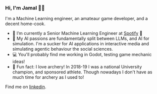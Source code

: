 ### Hi, I'm Jamal 👋🏽

I'm a Machine Learning engineer, an amateaur game developer, and a decent home-cook.

- 🔭 I’m currently a Senior Machine Learning Engineer at [Spotify](https://spotify.com) 🎵
- 🌱 My AI passions are fundamentally split between LLMs, and AI for simulation. I'm a sucker for AI applications in interactive media and simulating agentic behaviour the social sciences.
- 💻 You'll probably find me working in Godot, testing game mechanic ideas!
- 🏹 Fun fact: I love archery! In 2018-19 I was a national University champion, and sponsored athlete. Though nowadays I don't have as much time for archery as I used to! 

Find me on [linkedin](https://www.linkedin.com/in/jamal-rahman/).
